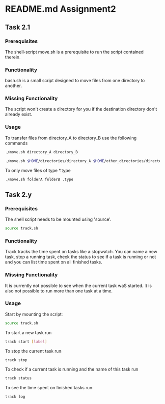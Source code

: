 # README.md Assignment2

## Task 2.1

### Prerequisites

The shell-script move.sh is a prerequisite to run the script contained therein.

### Functionality

bash.sh is a small script designed to move files from one directory to another.

### Missing Functionality

The script won't create a directory for you if the destination directory don't already exist.

### Usage

To transfer files from directory_A to directory_B use the following commands

```bash
./move.sh directory_A directory_B
```

```bash
./move.sh $HOME/directories/directory_A $HOME/other_directories/directory_B
```

To only move files of type *.type

```bash
./move.sh folderA folderB .type
```

## Task 2.y

### Prerequisites

The shell script needs to be mounted using 'source'.

```bash
source track.sh
```

### Functionality

Track tracks the time spent on tasks like a stopwatch. You can name a new task, stop a running task, check the status to see if a task is running or not and you can list time spent on all finished tasks.

### Missing Functionality

It is currently not possible to see when the current task waS started. It is also not possible to run more than one task at a time.

### Usage

Start by mounting the script:

```bash
source track.sh
```

To start a new task run

```bash
track start [label]
```

To stop the current task run
```bash
track stop
```

To check if a current task is running and the name of this task run
```bash
track status
```

To see the time spent on finished tasks run
```bash
track log
```